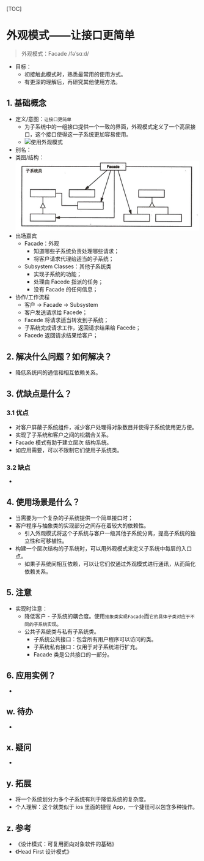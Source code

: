 [TOC]

# 外观模式——让接口更简单
> 外观模式：Facade /fəˈsɑːd/

* 目标：
    * 初接触此模式时，熟悉最常用的使用方式。
    * 有更深的理解后，再研究其他使用方法。

## 1. 基础概念
* 定义/意图：`让接口更简单`
    * 为子系统中的一组接口提供一个一致的界面，外观模式定义了一个高层接口，这个接口使得这一子系统更加容易使用。
    * ![使用外观模式](./Facade.png)
* 别名：
* 类图/结构：
![类图](./Struct.png)
* 出场嘉宾
    * Facade：外观
        * 知道哪些子系统负责处理哪些请求；
        * 将客户请求代理给适当的子系统；
    * Subsystem Classes：其他子系统类
        * 实现子系统的功能；
        * 处理由 Facede 指派的任务；
        * 没有 Facade 的任何信息；
* 协作/工作流程
    * 客户 -> Facade -> Subsystem
    * 客户发送请求给 Facede；
    * Facede 将请求适当转发到子系统；
    * 子系统完成请求工作，返回请求结果给 Facede；
    * Facede 返回请求结果给客户；


## 2. 解决什么问题？如何解决？
* 降低系统间的通信和相互依赖关系。


## 3. 优缺点是什么？
### 3.1 优点
* 对客户屏蔽子系统组件，减少客户处理得对象数目并使得子系统使用更方便。
* 实现了子系统和客户之间的松耦合关系。
* Facade 模式有助于建立层次 结构系统。
* 如应用需要，可以不限制它们使用子系统类。


### 3.2 缺点
* 


## 4. 使用场景是什么？
* 当需要为一个复杂的子系统提供一个简单接口时；
* 客户程序与抽象类的实现部分之间存在着较大的依赖性。
    * 引入外观模式将这个子系统与客户一级其他子系统分离，提高子系统的独立性和可移植性。
* 构建一个层次结构的子系统时，可以用外观模式来定义子系统中每层的入口点。
    * 如果子系统间相互依赖，可以让它们仅通过外观模式进行通讯，从而简化依赖关系。


## 5. 注意
* 实现时注意：
    * 降低客户 - 子系统的耦合度。使用`抽象类实现Facade`而`它的具体子类对应于不同的子系统实现`。
    * 公共子系统类与私有子系统类。
        * 子系统公共接口：包含所有用户程序可以访问的类。
        * 子系统私有接口：仅用于对子系统进行扩充。
        * Facade 类是公共接口的一部分。

## 6. 应用实例？
* 

## w. 待办
* 

## x. 疑问
* 

## y. 拓展
* 将一个系统划分为多个子系统有利于降低系统的复杂度。
* 个人理解：这个就类似于 ios 里面的捷径 App，一个捷径可以包含多种操作。
## z. 参考
* 《设计模式：可复用面向对象软件的基础》
* 《Head First 设计模式》


